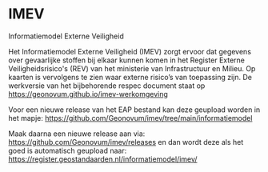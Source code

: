 # IMEV
Informatiemodel Externe Veiligheid


Het Informatiemodel Externe Veiligheid (IMEV) zorgt ervoor dat gegevens over gevaarlijke stoffen bij elkaar kunnen komen in het Register Externe Veiligheidsrisico's (REV) van het ministerie van Infrastructuur en Milieu. Op kaarten is vervolgens te zien waar externe risico’s van toepassing zijn.
De werkversie van het bijbehorende respec document staat op https://geonovum.github.io/imev-werkomgeving

Voor een nieuwe release van het EAP bestand kan deze geupload worden in het mapje: https://github.com/Geonovum/imev/tree/main/informatiemodel  

Maak daarna een nieuwe release aan via: https://github.com/Geonovum/imev/releases 
en dan wordt deze als het goed is automatisch geupload naar: https://register.geostandaarden.nl/informatiemodel/imev/
